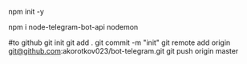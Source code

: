 npm init -y 

npm i node-telegram-bot-api nodemon

#to github
git init
git add .
git commit -m "init"
git remote add origin git@github.com:akorotkov023/bot-telegram.git
git push origin master
